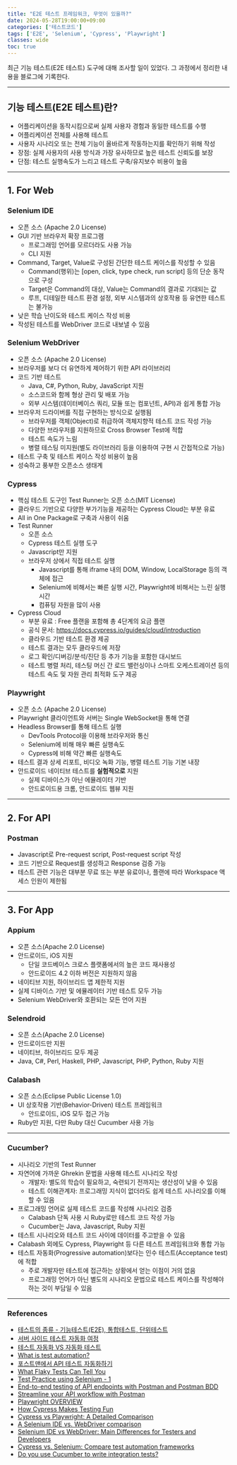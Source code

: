 ```yaml
---
title: "E2E 테스트 프레임워크, 무엇이 있을까?"
date: 2024-05-28T19:00:00+09:00
categories: ['테스트코드']
tags: ['E2E', 'Selenium', 'Cypress', 'Playwright']
classes: wide
toc: true
---
```



최근 기능 테스트(E2E 테스트) 도구에 대해 조사할 일이 있었다.
그 과정에서 정리한 내용을 블로그에 기록한다.

---

## 기능 테스트(E2E 테스트)란?
- 어플리케이션을 동작시킴으로써 실제 사용자 경험과 동일한 테스트를 수행
- 어플리케이션 전체를 사용해 테스트
- 사용자 시나리오 또는 전체 기능이 올바르게 작동하는지를 확인하기 위해 작성
- 장점: 실제 사용자의 사용 방식과 가장 유사하므로 높은 테스트 신뢰도를 보장
- 단점: 테스트 실행속도가 느리고 테스트 구축/유지보수 비용이 높음

---
## 1. For Web
### Selenium IDE
- 오픈 소스 (Apache 2.0 License)
- GUI 기반 브라우저 확장 프로그램
    - 프로그래밍 언어를 모르더라도 사용 가능
    - CLI 지원
- Command, Target, Value로 구성된 간단한 테스트 케이스를 작성할 수 있음
    - Command(행위)는 [open, click, type check, run script] 등의 단순 동작으로 구성
    - Target은 Command의 대상, Value는 Command의 결과로 기대되는 값
    - 루프, 디테일한 테스트 환경 설정, 외부 시스템과의 상호작용 등 유연한 테스트는 불가능
- 낮은 학습 난이도와 테스트 케이스 작성 비용
- 작성된 테스트를 WebDriver 코드로 내보낼 수 있음

### Selenium WebDriver
- 오픈 소스 (Apache 2.0 License)
- 브라우저를 보다 더 유연하게 제어하기 위한 API 라이브러리
- 코드 기반 테스트
    - Java, C#, Python, Ruby, JavaScript 지원
    - 소스코드와 함께 형상 관리 및 배포 가능
    - 외부 시스템(데이터베이스 쿼리, 모듈 또는 컴포넌트, API)과 쉽게 통합 가능
- 브라우저 드라이버를 직접 구현하는 방식으로 실행됨
    - 브라우저를 객체(Object)로 취급하여 객체지향적 테스트 코드 작성 가능
    - 다양한 브라우저를 지원하므로 Cross Browser Test에 적합
    - 테스트 속도가 느림
    - 병렬 테스팅 미지원(별도 라이브러리 등을 이용하여 구현 시 간접적으로 가능)
- 테스트 구축 및 테스트 케이스 작성 비용이 높음
- 성숙하고 풍부한 오픈소스 생태계

### Cypress
- 핵심 테스트 도구인 Test Runner는 오픈 소스(MIT License)
- 클라우드 기반으로 다양한 부가기능을 제공하는 Cypress Cloud는 부분 유료
- All in One Package로 구축과 사용이 쉬움
- Test Runner
    - 오픈 소스
    - Cypress 테스트 실행 도구
    - Javascript만 지원
    - 브라우저 상에서 직접 테스트 실행
        - Javascript를 통해 iframe 내의 DOM, Window, LocalStorage 등의 객체에 접근
        - Selenium에 비해서는 빠른 실행 시간, Playwright에 비해서는 느린 실행 시간
        - 컴퓨팅 자원을 많이 사용
- Cypress Cloud
    - 부분 유료 : Free 플랜을 포함해 총 4단계의 요금 플랜
    - 공식 문서: https://docs.cypress.io/guides/cloud/introduction
    - 클라우드 기반 테스트 환경 제공
    - 테스트 결과는 모두 클라우드에 저장
    - 로그 확인/디버깅/분석/진단 등 추가 기능을 포함한 대시보드
    - 테스트 병렬 처리, 테스팅 머신 간 로드 밸런싱이나 스마트 오케스트레이션 등의 테스트 속도 및 자원 관리 최적화 도구 제공

### Playwright
- 오픈 소스 (Apache 2.0 License)
- Playwright 클라이언트와 서버는 Single WebSocket을 통해 연결
- Headless Browser를 통해 테스트 실행
    - DevTools Protocol을 이용해 브라우저와 통신
    - Selenium에 비해 매우 빠른 실행속도
    - Cypress에 비해 약간 빠른 실행속도
- 테스트 결과 상세 리포트, 비디오 녹화 기능, 병렬 테스트 기능 기본 내장
- 안드로이드 네이티브 테스트를 **실험적으로** 지원
    - 실제 디바이스가 아닌 에뮬레이터 기반
    - 안드로이드용 크롬, 안드로이드 웹뷰 지원

---

## 2. For API
### Postman
- Javascript로 Pre-request script, Post-request script 작성
- 코드 기반으로 Request를 생성하고 Response 검증 가능
- 테스트 관련 기능은 대부분 무료 또는 부분 유료이나, 플랜에 따라 Workspace 액세스 인원이 제한됨

---

## 3. For App
### Appium
- 오픈 소스(Apache 2.0 License)
- 안드로이드, iOS 지원
    - 단일 코드베이스 크로스 플랫폼에서의 높은 코드 재사용성
    - 안드로이드 4.2 이하 버전은 지원하지 않음
- 네이티브 지원, 하이브리드 앱 제한적 지원
- 실제 디바이스 기반 및 에뮬레이터 기반 테스트 모두 가능
- Selenium WebDriver와 호환되는 모든 언어 지원

### Selendroid
- 오픈 소스(Apache 2.0 License)
- 안드로이드만 지원
- 네이티브, 하이브리드 모두 제공
- Java, C#, Perl, Haskell, PHP, Javascript, PHP, Python, Ruby 지원

### Calabash
- 오픈 소스(Eclipse Public License 1.0)
- UI 상호작용 기반(Behavior-Driven) 테스트 프레임워크
    - 안드로이드, iOS 모두 접근 가능
- Ruby만 지원, 다만 Ruby 대신 Cucumber 사용 가능

---
### Cucumber?
- 시나리오 기반의 Test Runner
- 자연어에 가까운 Ghrekin 문법을 사용해 테스트 시나리오 작성
    - 개발자: 별도의 학습이 필요하고, 숙련되기 전까지는 생산성이 낮을 수 있음
    - 테스트 이해관계자: 프로그래밍 지식이 없더라도 쉽게 테스트 시나리오를 이해할 수 있음
- 프로그래밍 언어로 실제 테스트 코드를 작성해 시나리오 검증
    - Calabash 단독 사용 시 Ruby로만 테스트 코드 작성 가능
    - Cucumber는 Java, Javascript, Ruby 지원
- 테스트 시나리오와 테스트 코드 사이에 데이터를 주고받을 수 있음
- Calabash 외에도 Cypress, Playwright 등 다른 테스트 프레임워크와 통합 가능
- 테스트 자동화(Progressive automation)보다는 인수 테스트(Acceptance test)에 적합
    - 주로 개발자만 테스트에 접근하는 상황에서 얻는 이점이 거의 없음
    - 프로그래밍 언어가 아닌 별도의 시나리오 문법으로 테스트 케이스를 작성해야 하는 것이 부담일 수 있음


---

### References
- [테스트의 종류 - 기능테스트(E2E), 통합테스트, 단위테스트](https://shorttrack.tistory.com/9)
- [서버 사이드 테스트 자동화 여정](https://engineering.linecorp.com/ko/blog/server-side-test-automation-journey-1)
- [테스트 자동화 VS 자동화 테스트](https://blog.naver.com/wisestone2007/221848534889)
- [What is test automation?](https://www.zaptest.com/ko/%ED%85%8C%EC%8A%A4%ED%8A%B8-%EC%9E%90%EB%8F%99%ED%99%94%EB%9E%80-%EB%AC%B4%EC%97%87%EC%9E%85%EB%8B%88%EA%B9%8C-%EC%A0%84%EB%AC%B8-%EC%9A%A9%EC%96%B4-%EC%97%86%EC%9D%8C-%EA%B0%84%EB%8B%A8%ED%95%9C)
- [포스트맨에서 API 테스트 자동화하기](https://velog.io/@galaxy/Postman%EC%97%90%EC%84%9C-API-%ED%85%8C%EC%8A%A4%ED%8A%B8-%EC%9E%90%EB%8F%99%ED%99%94%ED%95%98%EA%B8%B0)
- [What Flaky Tests Can Tell You](https://www.stickyminds.com/article/what-flaky-tests-can-tell-you)
- [Test Practice using Selenium - 1](https://velog.io/@dahunyoo/Test-Practice-using-Selenium-1)
- [End-to-end testing of API endpoints with Postman and Postman BDD](https://medium.com/nixplay/end-to-end-testing-of-api-endpoints-with-postman-and-postman-bdd-f2ec27fcaf75)
- [Streamline your API workflow with Postman](https://medium.com/nixplay/streamline-your-api-workflow-with-postman-d2b15e1cf605)
- [Playwright OVERVIEW](https://ipex.tistory.com/entry/Playwright-OVERVIEW)
- [How Cypress Makes Testing Fun](https://medium.com/angular-in-depth/how-cypress-makes-testing-fun-a56da1294285)
- [Cypress vs Playwright: A Detailed Comparison](https://www.lambdatest.com/blog/cypress-vs-playwright/)
- [A Selenium IDE vs. WebDriver comparison](https://www.techtarget.com/searchsoftwarequality/tip/A-Selenium-IDE-vs-WebDriver-comparison)
- [Selenium IDE vs WebDriver: Main Differences for Testers and Developers](https://www.blazemeter.com/blog/selenium-ide-vs-webdriver)
- [Cypress vs. Selenium: Compare test automation frameworks](https://www.techtarget.com/searchsoftwarequality/tip/Cypress-vs-Selenium-Compare-test-automation-frameworks)
- [Do you use Cucumber to write integration tests?](https://www.reddit.com/r/rails/comments/132217t/do_you_use_cucumber_to_write_integration_tests/?rdt=64758)